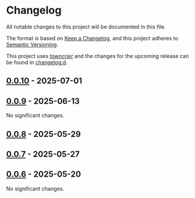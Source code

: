 # Changelog
All notable changes to this project will be documented in this file.

The format is based on [Keep a Changelog](https://keepachangelog.com/en/1.0.0/),
and this project adheres to [Semantic Versioning](https://semver.org/spec/v2.0.0.html).

This project uses [*towncrier*](https://towncrier.readthedocs.io/) and the changes for the
upcoming release can be found in [changelog.d](changelog.d).

<!-- towncrier release notes start -->

## [0.0.10](https://github.com/backend-developers-ltd/compute-horde-sdk/releases/tag/v0.0.10) - 2025-07-01

## [0.0.9](https://github.com/backend-developers-ltd/compute-horde-sdk/releases/tag/v0.0.9) - 2025-06-13


No significant changes.


## [0.0.8](https://github.com/backend-developers-ltd/compute-horde-sdk/releases/tag/v0.0.8) - 2025-05-29

## [0.0.7](https://github.com/backend-developers-ltd/compute-horde-sdk/releases/tag/v0.0.7) - 2025-05-27

## [0.0.6](https://github.com/backend-developers-ltd/compute-horde-sdk/releases/tag/v0.0.6) - 2025-05-20


No significant changes.
